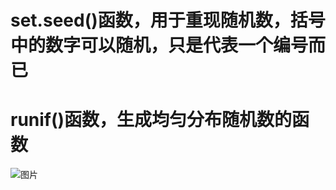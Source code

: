 # set.seed()函数，用于重现随机数，括号中的数字可以随机，只是代表一个编号而已
# runif()函数，生成均匀分布随机数的函数

![图片](https://user-images.githubusercontent.com/54944183/118672386-c77e1c00-b82a-11eb-9c1b-617072dd9282.png)
